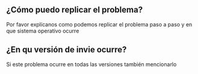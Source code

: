 ## ¿Cómo puedo replicar el problema?
Por favor explícanos como podemos replicar el problema paso a paso y en que sistema operativo ocurre
## ¿En qu versión de invie ocurre?
Si este problema ocurre en todas las versiones también mencionarlo
